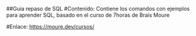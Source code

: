 ##Guia repaso de SQL
#Contenido:
Contiene los comandos con ejemplos para aprender SQL, basado en el curso de 7horas de Brais Moure

#Enlace:
https://moure.dev/cursos/
